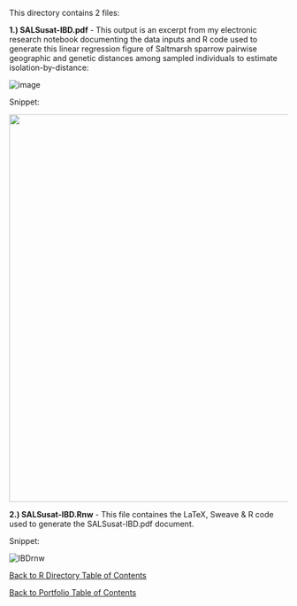 This directory contains 2 files:

**1.) SALSusat-IBD.pdf** - This output is an excerpt from my electronic research notebook documenting the data inputs and R code used to generate this linear regression figure of Saltmarsh sparrow pairwise geographic and genetic distances among sampled individuals to estimate isolation-by-distance:

![image](https://github.com/LEFenderson/Portfolio/assets/49617364/9678938f-7573-4f90-bdc5-39207c7fc2c3)

Snippet:

<img src="https://github.com/LEFenderson/Portfolio/assets/49617364/9f6783e2-cf2c-412a-8256-5db855eef185" width="700">

**2.) SALSusat-IBD.Rnw** - This file containes the LaTeX, Sweave & R code used to generate the SALSusat-IBD.pdf document.

Snippet:

![IBDrnw](https://github.com/LEFenderson/Portfolio/assets/49617364/8e37395c-01d1-4b9d-bffb-65734b19b7d5)

[Back to R Directory Table of Contents](https://github.com/LEFenderson/Portfolio/tree/main/R#readme/r-directory)

[Back to Portfolio Table of Contents](https://github.com/LEFenderson/Portfolio/blob/main/README.md#portfolio)
